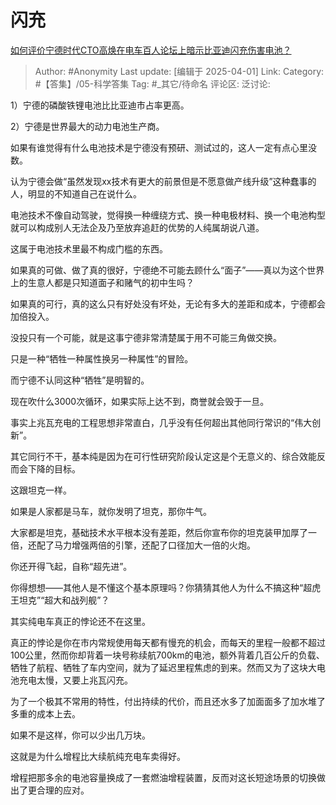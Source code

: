 # 闪充
[如何评价宁德时代CTO高焕在电车百人论坛上暗示比亚迪闪充伤害电池？](https://www.zhihu.com/question/1889443568944404241/answer/1891275848998438303)

> Author: #Anonymity
> Last update: [编辑于 2025-04-01]
> Link:
> Category: #【答集】/05-科学答集
> Tag: #_其它/待命名
> 评论区:
> 泛讨论:

1）宁德的磷酸铁锂电池比比亚迪市占率更高。

2）宁德是世界最大的动力电池生产商。

如果有谁觉得有什么电池技术是宁德没有预研、测试过的，这人一定有点心里没数。

认为宁德会做“虽然发现xx技术有更大的前景但是不愿意做产线升级”这种蠢事的人，明显的不知道自己在说什么。

电池技术不像自动驾驶，觉得换一种缠绕方式、换一种电极材料、换一个电池构型就可以构成别人无法企及乃至放弃追赶的优势的人纯属胡说八道。

这属于电池技术里最不构成门槛的东西。

如果真的可做、做了真的很好，宁德绝不可能去顾什么“面子”——真以为这个世界上的生意人都是只知道面子和赌气的初中生吗？

如果真的可行，真的这么只有好处没有坏处，无论有多大的差距和成本，宁德都会加倍投入。

没投只有一个可能，就是这事宁德非常清楚属于用不可能三角做交换。

只是一种“牺牲一种属性换另一种属性”的冒险。

而宁德不认同这种“牺牲”是明智的。

现在吹什么3000次循环，如果实际上达不到，商誉就会毁于一旦。

事实上兆瓦充电的工程思想非常直白，几乎没有任何超出其他同行常识的“伟大创新”。

其它同行不干，基本纯是因为在可行性研究阶段认定这是个无意义的、综合效能反而会下降的目标。

这跟坦克一样。

如果是人家都是马车，就你发明了坦克，那你牛气。

大家都是坦克，基础技术水平根本没有差距，然后你宣布你的坦克装甲加厚了一倍，还配了马力增强两倍的引擎，还配了口径加大一倍的火炮。

你还开得飞起，自称“超先进”。

你得想想——其他人是不懂这个基本原理吗？你猜猜其他人为什么不搞这种“超虎王坦克”“超大和战列舰”？

其实纯电车真正的悖论还不在这里。

真正的悖论是你在市内常规使用每天都有慢充的机会，而每天的里程一般都不超过100公里，然而你却背着一块号称续航700km的电池，额外背着几百公斤的负载、牺牲了航程、牺牲了车内空间，就为了延迟里程焦虑的到来。然而又为了这块大电池充电太慢，又要上兆瓦闪充。

为了一个极其不常用的特性，付出持续的代价，而且还水多了加面面多了加水堆了多重的成本上去。

如果不是这样，你可以少出几万块。

这就是为什么增程比大续航纯充电车卖得好。

增程把那多余的电池容量换成了一套燃油增程装置，反而对这长短途场景的切换做出了更合理的应对。
